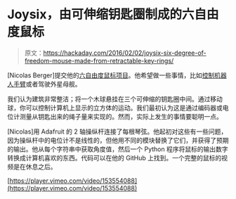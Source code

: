 # Joysix，由可伸缩钥匙圈制成的六自由度鼠标

> 原文：<https://hackaday.com/2016/02/02/joysix-six-degree-of-freedom-mouse-made-from-retractable-key-rings/>

[Nicolas Berger]提交他的[六自由度鼠标项目](https://hackaday.io/project/9354-joysix)。他希望做一些事情，比如[控制机器人手臂](http://hackaday.com/2015/07/28/3d-mouse-drives-robot-arm/)或者驾驶外星母舰。

我们认为建筑非常整洁；将一个木球悬挂在三个可伸缩的钥匙圈中间。通过移动球，你可以控制计算机上显示的立方体的运动。我们最初认为这是通过编码器或电位计测量从钥匙出来的绳子量来实现的。然而，实际上发生的事情要聪明一点。

[Nicolas]用 Adafruit 的 2 轴操纵杆连接了每根琴弦。他起初对这些有一些问题，因为操纵杆中的电位计不是线性的，但他用不同的模块替换了它们，并获得了预期的输出。他从每个字符串中获取角度值，然后一个 Python 程序将鼠标的输出数字转换成计算机喜欢的东西。代码可以在他的 GitHub 上找到。一个完整的鼠标的视频是在休息之后。

[https://player.vimeo.com/video/153554088](https://player.vimeo.com/video/153554088)